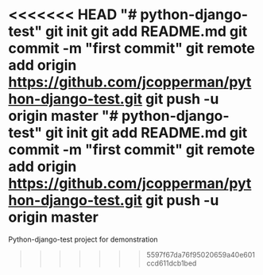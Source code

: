 <<<<<<< HEAD
"# python-django-test"  git init git add README.md git commit -m "first commit" git remote add origin https://github.com/jcopperman/python-django-test.git git push -u origin master
"# python-django-test"  git init git add README.md git commit -m "first commit" git remote add origin https://github.com/jcopperman/python-django-test.git git push -u origin master
=======
Python-django-test project for demonstration
>>>>>>> 5597f67da76f95020659a40e601ccd611dcb1bed
